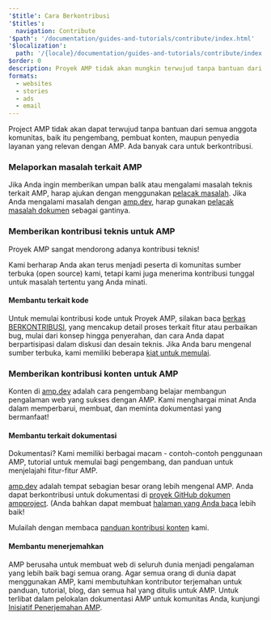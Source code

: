 ```yaml
---
'$title': Cara Berkontribusi
'$titles':
  navigation: Contribute
'$path': '/documentation/guides-and-tutorials/contribute/index.html'
'$localization':
  path: '/{locale}/documentation/guides-and-tutorials/contribute/index.html'
$order: 0
description: Proyek AMP tidak akan mungkin terwujud tanpa bantuan dari semua anggota komunitas, baik itu pengembang, pembuat konten, maupun penyedia layanan yang relevan dengan AMP.
formats:
  - websites
  - stories
  - ads
  - email
---
```


Project AMP tidak akan dapat terwujud tanpa bantuan dari semua anggota komunitas, baik itu pengembang, pembuat konten, maupun penyedia layanan yang relevan dengan AMP. Ada banyak cara untuk berkontribusi.

### Melaporkan masalah terkait AMP

Jika Anda ingin memberikan umpan balik atau mengalami masalah teknis terkait AMP, harap ajukan dengan menggunakan [pelacak masalah](https://github.com/ampproject/amphtml/issues). Jika Anda mengalami masalah dengan [amp.dev](https://amp.dev), harap gunakan [pelacak masalah dokumen](https://github.com/ampproject/docs/issues) sebagai gantinya.

### Memberikan kontribusi teknis untuk AMP

Proyek AMP sangat mendorong adanya kontribusi teknis!

Kami berharap Anda akan terus menjadi peserta di komunitas sumber terbuka (open source) kami, tetapi kami juga menerima kontribusi tunggal untuk masalah tertentu yang Anda minati.

#### Membantu terkait kode

Untuk memulai kontribusi kode untuk Proyek AMP, silakan baca [berkas BERKONTRIBUSI](https://github.com/ampproject/amphtml/blob/main/CONTRIBUTING.md), yang mencakup detail proses terkait fitur atau perbaikan bug, mulai dari konsep hingga penyerahan, dan cara Anda dapat berpartisipasi dalam diskusi dan desain teknis. Jika Anda baru mengenal sumber terbuka, kami memiliki beberapa [kiat untuk memulai](https://github.com/ampproject/amphtml/blob/main/CONTRIBUTING.md#contributing-code).

### Memberikan kontribusi konten untuk AMP

Konten di [amp.dev](https://amp.dev) adalah cara pengembang belajar membangun pengalaman web yang sukses dengan AMP. Kami menghargai minat Anda dalam memperbarui, membuat, dan meminta dokumentasi yang bermanfaat!

#### Membantu terkait dokumentasi

Dokumentasi? Kami memiliki berbagai macam - contoh-contoh penggunaan AMP, tutorial untuk memulai bagi pengembang, dan panduan untuk menjelajahi fitur-fitur AMP.

[amp.dev](https://amp.dev) adalah tempat sebagian besar orang lebih mengenal AMP. Anda dapat berkontribusi untuk dokumentasi di [proyek GitHub dokumen ampproject](https://github.com/ampproject/docs). (Anda bahkan dapat membuat [halaman yang Anda baca](https://github.com/ampproject/docs/blob/master/content/docs/contribute/contribute.md) lebih baik!

Mulailah dengan membaca [panduan kontribusi konten](contribute-documentation/index.md?format=websites) kami.

#### Membantu menerjemahkan

AMP berusaha untuk membuat web di seluruh dunia menjadi pengalaman yang lebih baik bagi semua orang. Agar semua orang di dunia dapat menggunakan AMP, kami membutuhkan kontributor terjemahan untuk panduan, tutorial, blog, dan semua hal yang ditulis untuk AMP. Untuk terlibat dalam pelokalan dokumentasi AMP untuk komunitas Anda, kunjungi [Inisiatif Penerjemahan AMP](https://github.com/ampproject/docs/blob/master/TRANSLATIONS.md).
